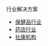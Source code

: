 <div class="sidebar_title "><i class="fa fa-home fa-fw"></i> 行业解决方案</div>

* [保健品行业](/solution/health/README)
* [药店行业](/solution/drugstore/README)
* [社康机构](/solution/clinic/README)